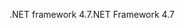 <span data-ttu-id="e77e2-101">.NET framework 4.7</span><span class="sxs-lookup"><span data-stu-id="e77e2-101">.NET Framework 4.7</span></span>